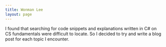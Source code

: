 ```yaml
---
title: Wonman Lee
layout: page
---
```

I found that searching for code snippets and explanations written in C# on CS fundamentals were difficult to locate. So I decided to try and write a blog post for each topic I encounter. 
